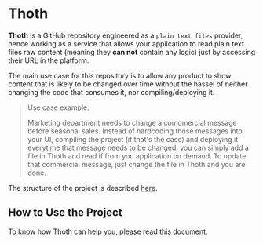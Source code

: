 # Thoth

__Thoth__ is a GitHub repository engineered as a `plain text files` provider, hence working as a service that allows your application to read plain text files raw content (meaning they __can not__ contain any logic) just by accessing their URL in the platform.

The main use case for this repository is to allow any product to show content that is likely to be changed over time without the hassel of neither changing the code that consumes it, nor compiling/deploying it.

> Use case example:
>
> Marketing department needs to change a comomercial message before seasonal sales. Instead of hardcoding those messages into your UI, compiling the project (if that's the case) and deploying it everytime that message needs to be changed, you can simply add a file in Thoth and read if from you application on demand. To update that commercial message, just change the file in Thoth and you are done.

The structure of the project is described [here](./STRUCTURE.md).

## How to Use the Project

To know how Thoth can help you, please read [this document](./USAGE.md).
